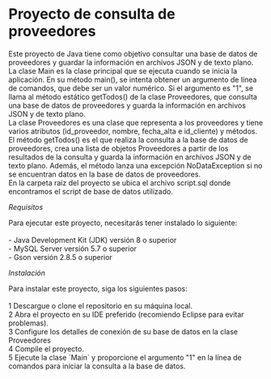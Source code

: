<h1>Proyecto de consulta de proveedores</h1>
<p align="left">
Este proyecto de Java tiene como objetivo consultar una base de datos de proveedores y guardar la información en archivos JSON y de texto plano.</br>
La clase Main es la clase principal que se ejecuta cuando se inicia la aplicación. En su método main(), se intenta obtener un argumento de línea de comandos, que debe ser un valor numérico. Si el argumento es "1", se llama al método estático getTodos() de la clase Proveedores, que consulta una base de datos de proveedores y guarda la información en archivos JSON y de texto plano.</br>
La clase Proveedores es una clase que representa a los proveedores y tiene varios atributos (id_proveedor, nombre, fecha_alta e id_cliente) y métodos. El método getTodos() es el que realiza la consulta a la base de datos de proveedores, crea una lista de objetos Proveedores a partir de los resultados de la consulta y guarda la información en archivos JSON y de texto plano. Además, el método lanza una excepción NoDataException si no se encuentran datos en la base de datos de proveedores.</br>
En la carpeta raíz del proyecto se ubica el archivo script.sql donde encontramos el script de base de datos utilizado.</br>
</p>
<em>Requisitos</em>
<p>
Para ejecutar este proyecto, necesitarás tener instalado lo siguiente:</br>
</br>
- Java Development Kit (JDK) versión 8 o superior</br>
- MySQL Server versión 5.7 o superior</br>
- Gson versión 2.8.5 o superior</br>
</p>
<em>Instalación</em>
<p>
Para instalar este proyecto, siga los siguientes pasos:</br>
</br>
1 Descargue o clone el repositorio en su máquina local.</br>
2 Abra el proyecto en su IDE preferido (recomiendo Eclipse para evitar problemas).</br>
3 Configure los detalles de conexión de su base de datos en la clase Proveedores</br>
4 Compile el proyecto.</br>
5 Ejecute la clase `Main` y proporcione el argumento "1" en la línea de comandos para iniciar la consulta a la base de datos.</br>
</p>
